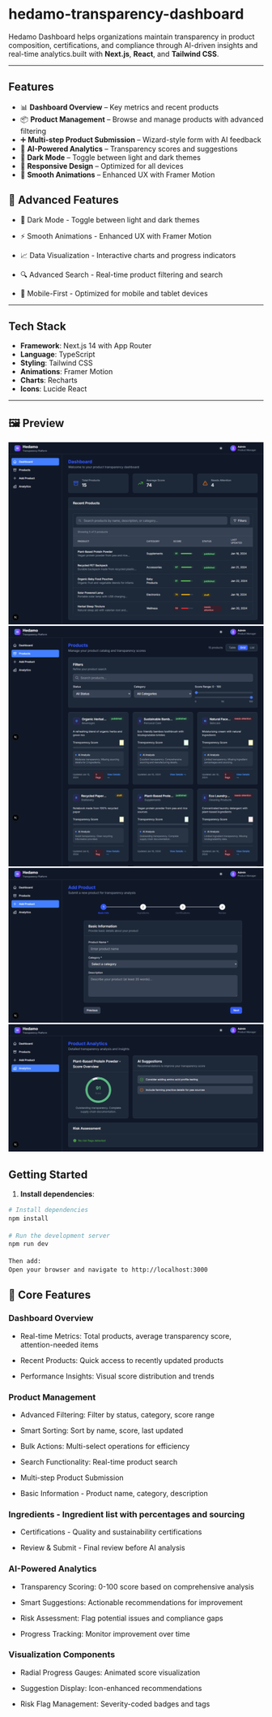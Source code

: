 # hedamo-transparency-dashboard
Hedamo Dashboard helps organizations maintain transparency in product composition, certifications, and compliance through AI-driven insights and real-time analytics.built with **Next.js**, **React**, and **Tailwind CSS**.



---

## Features

- 📊 **Dashboard Overview** – Key metrics and recent products  
- 📦 **Product Management** – Browse and manage products with advanced filtering  
- ➕ **Multi-step Product Submission** – Wizard-style form with AI feedback  
- 🎯 **AI-Powered Analytics** – Transparency scores and suggestions  
- 🌙 **Dark Mode** – Toggle between light and dark themes  
- 📱 **Responsive Design** – Optimized for all devices  
- 🎨 **Smooth Animations** – Enhanced UX with Framer Motion  


## 🚀 Advanced Features
- 🌙 Dark Mode - Toggle between light and dark themes

- ⚡ Smooth Animations - Enhanced UX with Framer Motion

- 📈 Data Visualization - Interactive charts and progress indicators

- 🔍 Advanced Search - Real-time product filtering and search

- 📱 Mobile-First - Optimized for mobile and tablet devices
---

## Tech Stack

- **Framework**: Next.js 14 with App Router  
- **Language**: TypeScript  
- **Styling**: Tailwind CSS  
- **Animations**: Framer Motion  
- **Charts**: Recharts  
- **Icons**: Lucide React  

---

## 🖼️ Preview
![Dashboard Preview](./hedamo-transparency/public/Dashboard.png)
![Product Management](./hedamo-transparency/public/Products.png)
![Add Product](./hedamo-transparency/public/Add-Product.png)
![Product Analytics](./hedamo-transparency/public/Analytics.png)


## Getting Started

1. **Install dependencies**:

```bash
# Install dependencies
npm install

# Run the development server
npm run dev

Then add:
Open your browser and navigate to http://localhost:3000

```


## 🎯 Core Features

### Dashboard Overview
- Real-time Metrics: Total products, average transparency score, attention-needed items

- Recent Products: Quick access to recently updated products

- Performance Insights: Visual score distribution and trends

### Product Management
- Advanced Filtering: Filter by status, category, score range

- Smart Sorting: Sort by name, score, last updated

- Bulk Actions: Multi-select operations for efficiency

- Search Functionality: Real-time product search

- Multi-step Product Submission
- Basic Information - Product name, category, description

### Ingredients - Ingredient list with percentages and sourcing

- Certifications - Quality and sustainability certifications

- Review & Submit - Final review before AI analysis

### AI-Powered Analytics
- Transparency Scoring: 0-100 score based on comprehensive analysis

- Smart Suggestions: Actionable recommendations for improvement

- Risk Assessment: Flag potential issues and compliance gaps

- Progress Tracking: Monitor improvement over time

### Visualization Components
- Radial Progress Gauges: Animated score visualization

- Suggestion Display: Icon-enhanced recommendations

- Risk Flag Management: Severity-coded badges and tags
